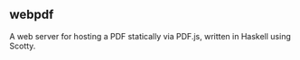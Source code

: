 webpdf
---------

A web server for hosting a PDF statically via PDF.js, written in Haskell using Scotty.
